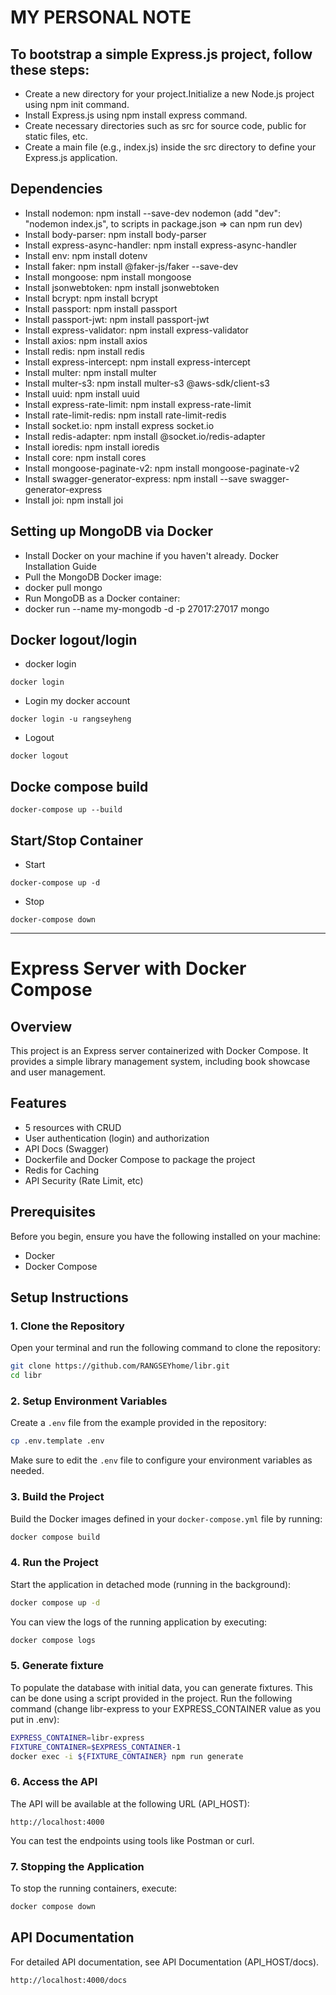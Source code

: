 # MY PERSONAL NOTE

## To bootstrap a simple Express.js project, follow these steps:

- Create a new directory for your project.Initialize a new Node.js project using npm init command.
- Install Express.js using npm install express command.
- Create necessary directories such as src for source code, public for static files, etc.
- Create a main file (e.g., index.js) inside the src directory to define your Express.js application.

## Dependencies

- Install nodemon: npm install --save-dev nodemon (add "dev": "nodemon index.js", to scripts in package.json => can npm run dev)
- Install body-parser: npm install body-parser
- Install express-async-handler: npm install express-async-handler
- Install env: npm install dotenv
- Install faker: npm install @faker-js/faker --save-dev
- Install mongoose: npm install mongoose
- Install jsonwebtoken: npm install jsonwebtoken
- Install bcrypt: npm install bcrypt
- Install passport: npm install passport
- Install passport-jwt: npm install passport-jwt
- Install express-validator: npm install express-validator
- Install axios: npm install axios
- Install redis: npm install redis
- Install express-intercept: npm install express-intercept
- Install multer: npm install multer
- Install multer-s3: npm install multer-s3 @aws-sdk/client-s3
- Install uuid: npm install uuid
- Install express-rate-limit: npm install express-rate-limit
- Install rate-limit-redis: npm install rate-limit-redis
- Install socket.io: npm install express socket.io
- Install redis-adapter: npm install @socket.io/redis-adapter
- Install ioredis: npm install ioredis
- Install core: npm install cores
- Install mongoose-paginate-v2: npm install mongoose-paginate-v2
- Install swagger-generator-express: npm install --save swagger-generator-express
- Install joi: npm install joi

## Setting up MongoDB via Docker

- Install Docker on your machine if you haven't already. Docker Installation Guide
- Pull the MongoDB Docker image:
- docker pull mongo
- Run MongoDB as a Docker container:
- docker run --name my-mongodb -d -p 27017:27017 mongo

## Docker logout/login

- docker login

```
docker login
```

- Login my docker account

```
docker login -u rangseyheng
```

- Logout

```
docker logout
```

## Docke compose build

```
docker-compose up --build
```

## Start/Stop Container

- Start

```
docker-compose up -d
```

- Stop

```
docker-compose down
```

---

# Express Server with Docker Compose

## Overview

This project is an Express server containerized with Docker Compose. It provides a simple library management system, including book showcase and user management.

## Features

- 5 resources with CRUD
- User authentication (login) and authorization
- API Docs (Swagger)
- Dockerfile and Docker Compose to package the project
- Redis for Caching
- API Security (Rate Limit, etc)

## Prerequisites

Before you begin, ensure you have the following installed on your machine:

- Docker
- Docker Compose

## Setup Instructions

### 1. Clone the Repository

Open your terminal and run the following command to clone the repository:

```sh
git clone https://github.com/RANGSEYhome/libr.git
cd libr
```

### 2. Setup Environment Variables

Create a `.env` file from the example provided in the repository:

```sh
cp .env.template .env
```

Make sure to edit the `.env` file to configure your environment variables as needed.

### 3. Build the Project

Build the Docker images defined in your `docker-compose.yml` file by running:

```sh
docker compose build
```

### 4. Run the Project

Start the application in detached mode (running in the background):

```sh
docker compose up -d
```

You can view the logs of the running application by executing:

```sh
docker compose logs
```

### 5. Generate fixture

To populate the database with initial data, you can generate fixtures. This can be done using a script provided in the project. Run the following command (change libr-express to your EXPRESS_CONTAINER value as you put in .env):

```sh
EXPRESS_CONTAINER=libr-express
FIXTURE_CONTAINER=$EXPRESS_CONTAINER-1
docker exec -i ${FIXTURE_CONTAINER} npm run generate
```

### 6. Access the API

The API will be available at the following URL (API_HOST):

```
http://localhost:4000
```

You can test the endpoints using tools like Postman or curl.

### 7. Stopping the Application

To stop the running containers, execute:

```sh
docker compose down
```

## API Documentation

For detailed API documentation, see API Documentation (API_HOST/docs).

```
http://localhost:4000/docs
```
